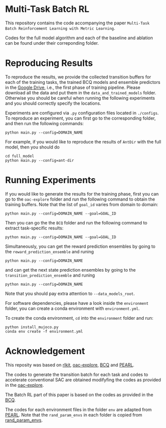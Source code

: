 # Multi-Task Batch RL

This repository contains the code accompanying the paper ```Multi-Task Batch Reinforcement Learning with Metric Learning```.

Codes for the full model algorithm and each of the baseline and ablation can be found under their correponding folder.

# Reproducing Results

To reproduce the results, we provide the collected transition buffers for each of the training tasks, the trained BCQ models and ensemble predictors in the [Google Drive](https://drive.google.com/open?id=1ZNmxYE3Gym2uxSmV5OjAkKRWECrQgez1), i.e., the first phase of training pipeline. Please download all the data and put them in the ```data_and_trained_models``` folder. Otherwise you should be careful when running the following experiments and you should correctly specify the locations.

Experiments are configured via `.py` configuration files located in `./configs`. To reproduce an experiment, you can first go to the corresponding folder, and then run the following commands:

```
python main.py --config=DOMAIN_NAME
```

For example, if you would like to reproduce the results of ``AntDir`` with the full model, then you should do 

```
cd full_model
python main.py --config=ant-dir
```

# Running Experiments

If you would like to generate the results for the training phase, first you can go to the ``oac-explore`` folder and run the following command to obtain the training buffers. Note that the list of ``goal_id`` varies from domain to domain:

```
python main.py --config=DOMAIN_NAME --goal=GOAL_ID
```

Then you can go the the ``BCQ`` folder and run the following command to extract task-specific results:

```
python main.py --config=DOMAIN_NAME --goal=GOAL_ID
```

Simultaneously, you can get the reward prediction ensembles by going to the ``reward_prediction_ensemble`` and runing

```
python main.py --config=DOMAIN_NAME
```

and can get the next state prediction ensembles by going to the ``transition_prediction_ensemble`` and runing

```
python main.py --config=DOMAIN_NAME
```

Note that you should pay extra attention to ``--data_models_root``.

For software dependencies, please have a look inside the ```environment``` folder, you can create a conda environment with ```environment.yml```.

To create the conda environment, ```cd``` into the ```environment``` folder and run:

```
python install_mujoco.py
conda env create -f environment.yml
```

# Acknowledgement

This reposity was based on [rlkit](https://github.com/vitchyr/rlkit), [oac-explore](https://github.com/microsoft/oac-explore), [BCQ](https://github.com/sfujim/BCQ/tree/master/continuous_BCQ) and [PEARL](https://github.com/katerakelly/oyster).

The codes to generate the transition batch for each task and codes to accelerate conventional SAC are obtained modifyfing the codes as provided in the [oac-explore](https://github.com/microsoft/oac-explore).

The Batch RL part of this paper is based on the codes as provided in the [BCQ](https://github.com/sfujim/BCQ/tree/master/continuous_BCQ).

The codes for each environment files in the folder ``env`` are adapted from [PEARL](https://github.com/katerakelly/oyster). Note that the ``rand_param_envs`` in each folder is copied from [rand_param_envs](https://github.com/dennisl88/rand_param_envs/tree/4d1529d61ca0d65ed4bd9207b108d4a4662a4da0).
